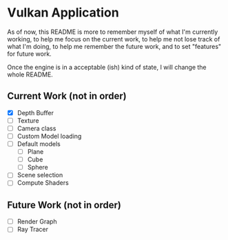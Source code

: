 # Vulkan Application

As of now, this README is more to remember myself of what I'm currently working, to help me focus on the current work, 
to help me not lose track of what I'm doing, to help me remember the future work, and to set "features" for future work.

Once the engine is in a acceptable (ish) kind of state, I will change the whole README.

## Current Work (not in order)

- [x] Depth Buffer 
- [ ] Texture 
- [ ] Camera class
- [ ] Custom Model loading
- [ ] Default models
	- [ ] Plane
	- [ ] Cube
	- [ ] Sphere
- [ ] Scene selection
- [ ] Compute Shaders

## Future Work (not in order)

- [ ] Render Graph
- [ ] Ray Tracer

